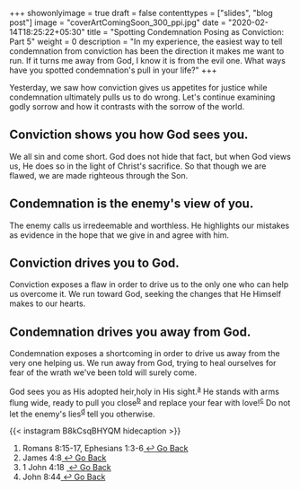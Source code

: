 +++
showonlyimage = true
draft = false
contenttypes = ["slides", "blog post"]
image = "coverArtComingSoon_300_ppi.jpg"
date = "2020-02-14T18:25:22+05:30"
title = "Spotting Condemnation Posing as Conviction: Part 5"
weight = 0
description = "In my experience, the easiest way to tell condemnation from conviction has been the direction it makes me want to run. If it turns me away from God, I know it is from the evil one. What ways have you spotted condemnation's pull in your life?"
+++

Yesterday, we saw how conviction gives us appetites for justice while condemnation ultimately pulls us to do wrong.
Let's continue examining godly sorrow and how it contrasts with the sorrow of the world.

## Conviction shows you how God sees you.

We all sin and come short. God does not hide that fact, but when God views us, He does so in the light of Christ's sacrifice. So that though we are flawed, we are made righteous through the Son. 

## Condemnation is the enemy's view of you.

The enemy calls us irredeemable and worthless. He highlights our mistakes as evidence in the hope that we give in and agree with him.

## Conviction drives you to God.

Conviction exposes a flaw in order to drive us to the only one who can help us overcome it. We run toward God, seeking the changes that He Himself makes to our hearts.

## Condemnation drives you away from God.

Condemnation exposes a shortcoming in order to drive us away from the very one helping us. We run away from God, trying to heal ourselves for fear of the wrath we've been told will surely come. 

God sees you as His adopted heir,holy in His sight.<sup><a class='footnote-reference' id='footnote-a-reference' href='#footnote-a'>a</a></sup>
 He stands with arms flung wide, ready to pull you close<sup><a class='footnote-reference' id='footnote-b-reference' href='#footnote-b'>b</a></sup>
and replace your fear with love!<sup><a class='footnote-reference' id='footnote-c-reference' href='#footnote-c'>c</a></sup>
Do not let the enemy's lies<sup><a class='footnote-reference' id='footnote-d-reference' href='#footnote-d'>d</a></sup> tell you otherwise.


{{< instagram B8kCsqBHYQM hidecaption >}}
<ol class='footnotes' id='footnotes'>

  <li class='footnote' id='footnote-a'>Romans 8:15-17, Ephesians 1:3-6<a class='go-back-link' href='#footnote-a-reference'>&nbsp;&#8617;&nbsp;Go Back</a></li>
  <li class='footnote' id='footnote-b'>James 4:8<a class='go-back-link' href='#footnote-a-reference'>&nbsp;&#8617;&nbsp;Go Back</a></li> 
  <li class='footnote' id='footnote-c'>1 John 4:18
  <a class='go-back-link' href='#footnote-a-reference'>&nbsp;&#8617;&nbsp;Go Back</a></li> 
  <li class='footnote' id='footnote-d'>John 8:44<a class='go-back-link' href='#footnote-a-reference'>&nbsp;&#8617;&nbsp;Go Back</a></li>

</ol>